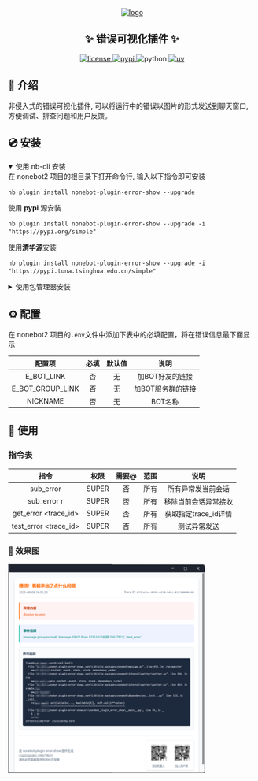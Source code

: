 <div align="center">
    <a href="https://v2.nonebot.dev/store">
    <img src="https://raw.githubusercontent.com/fllesser/nonebot-plugin-template/refs/heads/resource/.docs/NoneBotPlugin.svg" width="310" alt="logo"></a>

## ✨ 错误可视化插件 ✨

<a href="./LICENSE">
    <img src="https://img.shields.io/github/license/zifox666/nonebot-plugin-error-show.svg" alt="license">
</a>
<a href="https://pypi.python.org/pypi/nonebot-plugin-error-show">
    <img src="https://img.shields.io/pypi/v/nonebot-plugin-error-show.svg" alt="pypi">
</a>
<img src="https://img.shields.io/badge/python-3.10+-blue.svg" alt="python">
<a href="https://github.com/astral-sh/uv">
    <img src="https://img.shields.io/endpoint?url=https://raw.githubusercontent.com/astral-sh/uv/main/assets/badge/v0.json" alt="uv">
</a>
</div>

## 📖 介绍

非侵入式的错误可视化插件, 可以将运行中的错误以图片的形式发送到聊天窗口, 方便调试、排查问题和用户反馈。

## 💿 安装

<details open>
<summary>使用 nb-cli 安装</summary>
在 nonebot2 项目的根目录下打开命令行, 输入以下指令即可安装

    nb plugin install nonebot-plugin-error-show --upgrade
使用 **pypi** 源安装

    nb plugin install nonebot-plugin-error-show --upgrade -i "https://pypi.org/simple"
使用**清华源**安装

    nb plugin install nonebot-plugin-error-show --upgrade -i "https://pypi.tuna.tsinghua.edu.cn/simple"


</details>

<details>
<summary>使用包管理器安装</summary>
在 nonebot2 项目的插件目录下, 打开命令行, 根据你使用的包管理器, 输入相应的安装命令

<details open>
<summary>uv</summary>

    uv add nonebot-plugin-error-show
安装仓库 master 分支

    uv add git+https://github.com/zifox666/nonebot-plugin-error-show@master
</details>

<details>
<summary>pdm</summary>

    pdm add nonebot-plugin-error-show
安装仓库 master 分支

    pdm add git+https://github.com/zifox666/nonebot-plugin-error-show@master
</details>
<details>
<summary>poetry</summary>

    poetry add nonebot-plugin-error-show
安装仓库 master 分支

    poetry add git+https://github.com/zifox666/nonebot-plugin-error-show@master
</details>

打开 nonebot2 项目根目录下的 `pyproject.toml` 文件, 在 `[tool.nonebot]` 部分追加写入

    plugins = ["nonebot_plugin_error_show"]

</details>

## ⚙️ 配置

在 nonebot2 项目的`.env`文件中添加下表中的必填配置，将在错误信息最下面显示

|       配置项        | 必填 | 默认值 |     说明     |
|:----------------:|:--:| :----: |:----------:|
|    E_BOT_LINK    | 否  |   无   | 加BOT好友的链接  |
| E_BOT_GROUP_LINK | 否  |   无   | 加BOT服务群的链接 |
|     NICKNAME     | 否  |   无   |   BOT名称    |

## 🎉 使用
### 指令表
|          指令          |  权限   | 需要@ | 范围 |       说明       |
|:--------------------:|:-----:|:---:|:--:|:--------------:|
|      sub_error       | SUPER |  否  | 所有 |   所有异常发当前会话    |
|     sub_error r      | SUPER |  否  | 所有 |   移除当前会话异常接收   |
| get_error <trace_id> | SUPER |  否  | 所有 | 获取指定trace_id详情 |
|test_error <trace_id> | SUPER |  否  | 所有 |     测试异常发送     |

### 🎨 效果图
<img src="效果图.png" width="400" alt="效果图">
